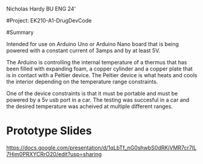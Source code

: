 Nicholas Hardy 
BU ENG 24'

#Project: EK210-A1-DrugDevCode

#Summary

Intended for use on Arduino Uno or Arduino Nano board that is being powered with a constant current of 3amps and by at least 5V. 

The Arduino is controlling the internal temperature of a thermus that has been filled with expanding foam, a copper cylinder and a copper plate that is in contact with a Peltier device. The Peltier device is what heats and cools the interior depending on the temperature range constraints.

One of the device constraints is that it must be portable and must be powered by a 5v usb port in a car. The testing was succesful in a car and the desired temperature was acheived at multiple different ranges.


# Prototype Slides 

https://docs.google.com/presentation/d/1qLbTf_nG0shwbS0dRKjVMR7cr7IL7Him0PRXYCRrO20/edit?usp=sharing
